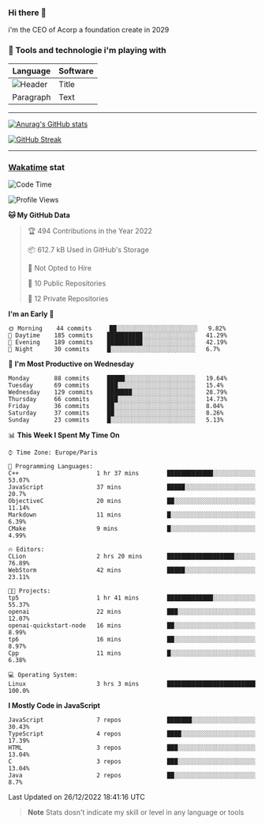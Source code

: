 ### Hi there 👋

i'm the CEO of Acorp a foundation create in 2029  

### 🧰 Tools and technologie i'm playing with

 | Language | Software |
| ----------- | ----------- |
| ![Header](https://img.shields.io/badge/Nuxt3-green&style=for-the-badge&logo=nustjs&logoColor=00DC82) | Title |
| Paragraph | Text |

---

[![Anurag's GitHub stats](https://github-readme-stats.vercel.app/api?username=ackimixs&show_icons=true&theme=github_dark&count_private=true)](https://www.ackimixs.xyz)

[![GitHub Streak](https://github-readme-streak-stats.herokuapp.com?user=Ackimixs&theme=github-dark-blue&date_format=j%20M%5B%20Y%5D&mode=weekly)](https://git.io/streak-stats)

---
 
 ### [Wakatime](https://wakatime.com/) stat

<!--START_SECTION:waka-->
![Code Time](http://img.shields.io/badge/Code%20Time-315%20hrs%2012%20mins-blue)

![Profile Views](http://img.shields.io/badge/Profile%20Views-100-blue)

**🐱 My GitHub Data** 

> 🏆 494 Contributions in the Year 2022
 > 
> 📦 612.7 kB Used in GitHub's Storage 
 > 
> 🚫 Not Opted to Hire
 > 
> 📜 10 Public Repositories 
 > 
> 🔑 12 Private Repositories  
 > 
**I'm an Early 🐤** 

```text
🌞 Morning    44 commits     ██░░░░░░░░░░░░░░░░░░░░░░░   9.82% 
🌆 Daytime    185 commits    ██████████░░░░░░░░░░░░░░░   41.29% 
🌃 Evening    189 commits    ██████████░░░░░░░░░░░░░░░   42.19% 
🌙 Night      30 commits     █░░░░░░░░░░░░░░░░░░░░░░░░   6.7%

```
📅 **I'm Most Productive on Wednesday** 

```text
Monday       88 commits     █████░░░░░░░░░░░░░░░░░░░░   19.64% 
Tuesday      69 commits     ███░░░░░░░░░░░░░░░░░░░░░░   15.4% 
Wednesday    129 commits    ███████░░░░░░░░░░░░░░░░░░   28.79% 
Thursday     66 commits     ███░░░░░░░░░░░░░░░░░░░░░░   14.73% 
Friday       36 commits     ██░░░░░░░░░░░░░░░░░░░░░░░   8.04% 
Saturday     37 commits     ██░░░░░░░░░░░░░░░░░░░░░░░   8.26% 
Sunday       23 commits     █░░░░░░░░░░░░░░░░░░░░░░░░   5.13%

```


📊 **This Week I Spent My Time On** 

```text
⌚︎ Time Zone: Europe/Paris

💬 Programming Languages: 
C++                      1 hr 37 mins        █████████████░░░░░░░░░░░░   53.07% 
JavaScript               37 mins             █████░░░░░░░░░░░░░░░░░░░░   20.7% 
ObjectiveC               20 mins             ██░░░░░░░░░░░░░░░░░░░░░░░   11.14% 
Markdown                 11 mins             █░░░░░░░░░░░░░░░░░░░░░░░░   6.39% 
CMake                    9 mins              █░░░░░░░░░░░░░░░░░░░░░░░░   4.99%

🔥 Editors: 
CLion                    2 hrs 20 mins       ███████████████████░░░░░░   76.89% 
WebStorm                 42 mins             █████░░░░░░░░░░░░░░░░░░░░   23.11%

🐱‍💻 Projects: 
tp5                      1 hr 41 mins        █████████████░░░░░░░░░░░░   55.37% 
openai                   22 mins             ███░░░░░░░░░░░░░░░░░░░░░░   12.07% 
openai-quickstart-node   16 mins             ██░░░░░░░░░░░░░░░░░░░░░░░   8.99% 
tp6                      16 mins             ██░░░░░░░░░░░░░░░░░░░░░░░   8.97% 
Cpp                      11 mins             █░░░░░░░░░░░░░░░░░░░░░░░░   6.38%

💻 Operating System: 
Linux                    3 hrs 3 mins        █████████████████████████   100.0%

```

**I Mostly Code in JavaScript** 

```text
JavaScript               7 repos             ███████░░░░░░░░░░░░░░░░░░   30.43% 
TypeScript               4 repos             ████░░░░░░░░░░░░░░░░░░░░░   17.39% 
HTML                     3 repos             ███░░░░░░░░░░░░░░░░░░░░░░   13.04% 
C                        3 repos             ███░░░░░░░░░░░░░░░░░░░░░░   13.04% 
Java                     2 repos             ██░░░░░░░░░░░░░░░░░░░░░░░   8.7%

```



 Last Updated on 26/12/2022 18:41:16 UTC
<!--END_SECTION:waka-->

> **Note**
> Stats dosn't indicate my skill or level in any language or tools
